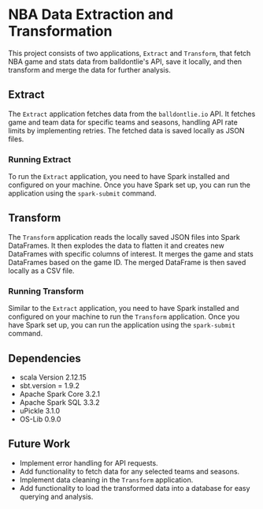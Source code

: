 # NBA Data Extraction and Transformation

This project consists of two applications, `Extract` and `Transform`, that fetch NBA game and stats data from balldontlie's API, save it locally, and then transform and merge the data for further analysis.

## Extract

The `Extract` application fetches data from the `balldontlie.io` API. It fetches game and team data for specific teams and seasons, handling API rate limits by implementing retries. The fetched data is saved locally as JSON files.

### Running Extract

To run the `Extract` application, you need to have Spark installed and configured on your machine. Once you have Spark set up, you can run the application using the `spark-submit` command.

## Transform

The `Transform` application reads the locally saved JSON files into Spark DataFrames. It then explodes the data to flatten it and creates new DataFrames with specific columns of interest. It merges the game and stats DataFrames based on the game ID. The merged DataFrame is then saved locally as a CSV file.

### Running Transform

Similar to the `Extract` application, you need to have Spark installed and configured on your machine to run the `Transform` application. Once you have Spark set up, you can run the application using the `spark-submit` command.

## Dependencies

- scala Version 2.12.15
- sbt.version = 1.9.2
- Apache Spark Core 3.2.1
- Apache Spark SQL 3.3.2
- uPickle 3.1.0
- OS-Lib 0.9.0

## Future Work

- Implement error handling for API requests.
- Add functionality to fetch data for any selected teams and seasons.
- Implement data cleaning in the `Transform` application.
- Add functionality to load the transformed data into a database for easy querying and analysis.
